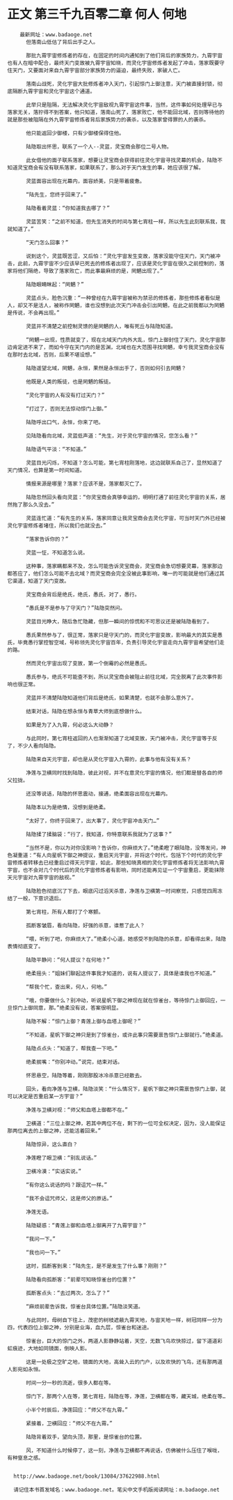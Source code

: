 # 正文 第三千九百零二章 何人 何地
        最新网址：www.badaoge.net
          但落南山低估了背后出手之人。
      
          那批九霄宇宙修炼者的存在，在固定的时间内通知到了他们背后的家族势力，九霄宇宙也有人在暗中配合，最终天门变故被九霄宇宙知晓，而灵化宇宙修炼者发起了冲击，落家既要守住天门，又要面对来自九霄宇宙部分家族势力的逼迫，最终失败，家破人亡。
      
          落南山战死，灵化宇宙大批修炼者冲入天门，引起惊门上御注意，天门被直接封锁，彻底隔断九霄宇宙和灵化宇宙这个通道。
      
          此举只是阻隔，无法解决灵化宇宙敌视九霄宇宙这件事，当然，这件事如何处理早已与落家无关，落狞得不到答案，他只知道，落南山死了，落家败亡，他不能回北域，否则等待他的就是那些被阻隔在外九霄宇宙修炼者背后家族势力的袭杀，以及落家曾得罪的人的袭杀。
      
          他只能返回少御楼，只有少御楼保得住他。
      
          陆隐取出怀思，联系了一个人--灵蓝，灵宝商会那位二号人物。
      
          此女借他的面子联系落家，想要让灵宝商会获得前往灵化宇宙寻找灵幕的机会，陆隐不知道灵宝商会有没有联系落家，如果联系了，那么对于天门发生的事，她应该很了解。
      
          灵蓝面容出现在光幕内，面容娇美，只是带着疲惫。
      
          “陆先生，您终于回来了。”
      
          陆隐看着灵蓝：“你知道我去哪了？”
      
          灵蓝苦笑：“之前不知道，但先生消失的时间与第七宵柱一样，所以先生此刻联系我，我就知道了。”
      
          “天门怎么回事？”
      
          说到这个，灵蓝既苦涩，又后怕：“灵化宇宙发生变故，落家没能守住天门，天门被冲击，此前，九霄宇宙不少应该早已死去的修炼者出现了，应该是灵化宇宙在很久之前控制的，落家将他们隔绝，导致了落家败亡，而此事最麻烦的是，罔魉出现了。”
      
          陆隐眼睛眯起：“罔魉？”
      
          灵蓝点头，脸色沉重：“一种曾经在九霄宇宙被称为禁忌的修炼者，那些修炼者看似是人，却又不是活人，被称作罔魉，谁也没想到此次天门冲击会引出罔魉，在此之前我都以为罔魉是传说，不会再出现。”
      
          灵蓝并不清楚之前控制灵馈的是罔魉的人，唯有死丘与陆隐知道。
      
          “罔魉一出现，性质就变了，现在北域天门内外大乱，惊门上御封住了天门，灵化宇宙那边肯定进不来了，而如今守在天门内的是苦渊，北域也在大范围寻找罔魉，幸亏我灵宝商会没有在那时去北域，否则，后果不堪设想。”
      
          陆隐遥望北域，罔魉，永恒，果然是永恒出手了，否则如何引去罔魉？
      
          他既是人类的叛徒，也是罔魉的叛徒。
      
          “灵化宇宙的人有没有打过天门？”
      
          “打过了，否则无法惊动惊门上御。”
      
          陆隐呼出口气，永恒，你来了吧。
      
          见陆隐看向北域，灵蓝低声道：“先生，对于灵化宇宙的情况，您怎么看？”
      
          陆隐语气平淡：“不知道。”
      
          灵蓝目光闪烁，不知道？怎么可能，第七宵柱刚落地，这边就联系自己了，显然知道了天门情况，也算是第一时间知道。
      
          情报来源是哪里？落家？应该不是，落家都灭亡了。
      
          陆隐忽然回头看向灵蓝：“你灵宝商会真够幸运的，明明打通了前往灵化宇宙的关系，居然拖了那么久没去。”
      
          灵蓝连忙道：“有先生的关系，落家同意让我灵宝商会去灵化宇宙，可当时天门外已经被灵化宇宙修炼者堵住，所以我们也就没去。”
      
          “落家告诉你的？”
      
          灵蓝一怔，不知道怎么说。
      
          这种事，落家瞒都来不及，怎么可能告诉灵宝商会，灵宝商会急切想要灵幕，落家那边都答应了，他们怎么可能不去北域？而灵宝商会完全没被此事影响，唯一的可能就是他们通过其它渠道，知道了天门变故。
      
          灵宝商会背后是绝氏，绝氏，愚氏，对了，愚行。
      
          “愚氏是不是参与了守天门？”陆隐突然问。
      
          灵蓝目光睁大，随后急忙隐藏，但那一瞬间的惊慌和不可思议还是被陆隐看到了。
      
          愚氏果然参与了，很正常，落家只是守天门的，而灵化宇宙变故，影响最大的其实是愚氏，毕竟愚行掌控智空域，号称领先灵化宇宙百年，负责引导灵化宇宙走向九霄宇宙希望他们走的路。
      
          然而灵化宇宙出现了变故，第一个倒霉的必然是愚氏。
      
          愚氏参与，绝氏不可能查不到，所以灵宝商会被阻止前往北域，完全脱离了此次事件影响也很正常。
      
          灵蓝并不清楚陆隐知道他们背后是绝氏，如果清楚，也就不会那么意外了。
      
          结束对话，陆隐在想永恒与青草大师到底想做什么。
      
          如果是为了入九霄，何必这么大动静？
      
          与此同时，第七宵柱返回的人也渐渐知道了北域变故，天门被冲击，灵化宇宙等于反了，不少人看向陆隐。
      
          陆隐来自天元宇宙，却也是从灵化宇宙入九霄的，此事与他有没有关系？
      
          净莲与卫横同时找到陆隐，彼此对视，并不在意灵化宇宙的情况，他们都是替各自的师父拉拢。
      
          还没等说话，陆隐的怀思震动，接通，绝柔面容出现在光幕内。
      
          陆隐本以为是绝情，没想到是绝柔。
      
          “太好了，你终于回来了，出大事了，灵化宇宙冲击天门…”
      
          陆隐揉了揉脑袋：“行了，我知道，你特意联系我就为了这事？”
      
          “当然不是，你以为对你没影响？告诉你，你麻烦大了。”绝柔瞪了眼陆隐，没等发问，神色凝重道：“有人向星帆下御之神提议，重启天元宇宙，并将这个时代，包括下个时代的灵化宇宙修炼者转移去已经重启过得天元宇宙，如此，那些知晓真相的灵化宇宙修炼者将无法影响九霄宇宙，也不会对几个时代后的灵化宇宙修炼者有影响，同时还能再见证一个宇宙重启，更能抹除天元宇宙对九霄宇宙的敌视。”
      
          陆隐脸色彻底沉了下去，眼底闪过滔天杀意，净莲与卫横第一时间察觉，只感觉四周冻结了一般，下意识退后。
      
          第七宵柱，所有人都打了个寒颤。
      
          孤断客皱眉，看向陆隐，好强的杀意，谁惹了此人？
      
          “喂，听到了吧，你麻烦大了。”绝柔小心道，她感受不到陆隐的杀意，却看得出来，陆隐表情彻底变了。
      
          陆隐平静问：“何人提议？在何地？”
      
          绝柔摇头：“姐妹们聊起这件事我才知道的，说有人提议了，具体是谁我也不知道。”
      
          “帮我个忙，查出来，何人，何地。”
      
          “哦，你要做什么？别冲动，听说星帆下御之神现在就在惊雀台，等待惊门上御回应，一旦惊门上御同意，那。”绝柔没有说，答案很明显。
      
          陆隐不解：“惊门上御？青莲上御与血塔上御呢？”
      
          “不知道，星帆下御之神只是到了惊雀台，或许此事只需要禀告惊门上御就行。”绝柔道。
      
          陆隐点点头：“知道了，帮我查一下吧。”
      
          绝柔抿嘴：“你别冲动。”说完，结束对话。
      
          怀思悬空，陆隐等着，刚刚那股冰冷杀意已经散去。
      
          回头，看向净莲与卫横，陆隐淡笑：“什么情况下，星帆下御之神只需禀告惊门上御，就可以决定是否重启某一方宇宙？”
      
          净莲与卫横对视：“师父和血塔上御都不在。”
      
          卫横道：“三位上御之神，若其中两位不在，剩下的一位可全权决定，因为，没人能保证那两位离去的上御之神，还能活着回来。”
      
          陆隐惊异，这么直白？
      
          净莲瞪了眼卫横：“别乱说话。”
      
          卫横冷漠：“实话实说。”
      
          “有你这么说话的吗？跟诅咒一样。”
      
          “我不会诅咒师父，这是师父的原话。”
      
          净莲无语。
      
          陆隐疑惑：“青莲上御和血塔上御离开了九霄宇宙？”
      
          “我问一下。”
      
          “我也问一下。”
      
          这时，孤断客到来：“陆先生，是不是发生了什么事？刚刚？”
      
          陆隐看向孤断客：“前辈可知晓惊雀台的位置？”
      
          孤断客点头：“去过两次，怎么了？”
      
          “麻烦前辈告诉我，惊雀台具体位置。”陆隐淡笑道。
      
          与此同时，母树自下往上，茂密的树枝遮蔽九霄天地，与宙天地一样，树冠同样一分为四，代表四位上御之神，分别是业海，血九层，惊雀台和迷途。
      
          惊雀台，巨大的惊门之外，两道人影静静站着，天空，无数飞鸟欢快掠过，留下道道彩虹痕迹，大地如同镜面，倒映人影。
      
          这是一处极之空旷之地，镜面的大地，高耸入云的门户，以及欢快的飞鸟，还有那两道人影宛如永恒。
      
          时间一分一秒的流逝，很多人都在等。
      
          惊门下，那两个人在等，第七宵柱，陆隐在等，净莲，卫横都在等，藏天城，绝柔在等…
      
          小半个时辰后，净莲回应：“师父不在九霄。”
      
          紧接着，卫横回应：“师父不在九霄。”
      
          陆隐背着双手，望向头顶，那里，是惊雀台的位置。
      
          风，不知道什么时候停了，这一刻，净莲与卫横都不再说话，仿佛被什么压住了喉咙，有种窒息之感。
      
      
      http://www.badaoge.net/book/13084/37622988.html
      
      请记住本书首发域名：www.badaoge.net。笔尖中文手机版阅读网址：m.badaoge.net
